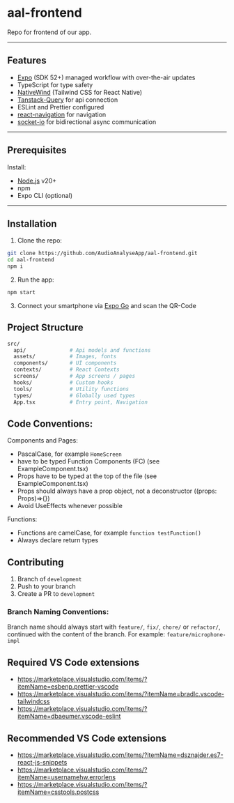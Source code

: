 # aal-frontend

Repo for frontend of our app.

---

## Features

- [Expo](https://expo.dev/) (SDK 52+) managed workflow with over-the-air updates
- TypeScript for type safety
- [NativeWind](https://www.nativewind.dev/) (Tailwind CSS for React Native)
- [Tanstack-Query](https://tanstack.com/query/latest) for api connection
- ESLint and Prettier configured
- [react-navigation](https://reactnavigation.org/docs/native-stack-navigator) for navigation
- [socket-io](https://socket.io/docs/v4/client-api/) for bidirectional async communication

---

## Prerequisites

Install:

- [Node.js](https://nodejs.org/) v20+
- npm
- Expo CLI (optional)

---

## Installation

1. Clone the repo:

```bash
git clone https://github.com/AudioAnalyseApp/aal-frontend.git
cd aal-frontend
npm i
```

2. Run the app:

```bash
npm start
```

3. Connect your smartphone via [Expo Go](https://expo.dev/go) and scan the QR-Code

## Project Structure

```bash
src/
  api/              # Api models and functions
  assets/           # Images, fonts
  components/       # UI components
  contexts/         # React Contexts
  screens/          # App screens / pages
  hooks/            # Custom hooks
  tools/            # Utility functions
  types/            # Globally used types
  App.tsx           # Entry point, Navigation
```

## Code Conventions:

Components and Pages:

- PascalCase, for example `HomeScreen`
- have to be typed Function Components (FC<Props>) (see ExampleComponent.tsx)
- Props have to be typed at the top of the file (see ExampleComponent.tsx)
- Props should always have a prop object, not a deconstructor ((props: Props)=>{})
- Avoid UseEffects whenever possible

Functions:

- Functions are camelCase, for example `function testFunction()`
- Always declare return types

## Contributing

1. Branch of `development`
2. Push to your branch
3. Create a PR to `development`

### Branch Naming Conventions:

Branch name should always start with `feature/`, `fix/`, `chore/` or `refactor/`, continued with the content of the branch. For example: `feature/microphone-impl`

## Required VS Code extensions

- https://marketplace.visualstudio.com/items/?itemName=esbenp.prettier-vscode
- https://marketplace.visualstudio.com/items/?itemName=bradlc.vscode-tailwindcss
- https://marketplace.visualstudio.com/items/?itemName=dbaeumer.vscode-eslint

## Recommended VS Code extensions

- https://marketplace.visualstudio.com/items/?itemName=dsznajder.es7-react-js-snippets
- https://marketplace.visualstudio.com/items/?itemName=usernamehw.errorlens
- https://marketplace.visualstudio.com/items/?itemName=csstools.postcss
